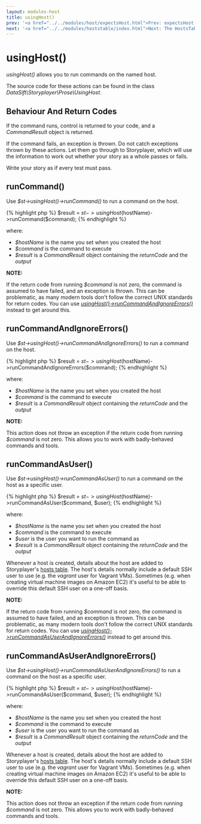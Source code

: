 ```yaml
---
layout: modules-host
title: usingHost()
prev: '<a href="../../modules/host/expectsHost.html">Prev: expectsHost()</a>'
next: '<a href="../../modules/hoststable/index.html">Next: The HostsTable Module</a>'
---
```


# usingHost()

_usingHost()_ allows you to run commands on the named host.

The source code for these actions can be found in the class _DataSift\Storyplayer\Prose\UsingHost_.

## Behaviour And Return Codes

If the command runs, control is returned to your code, and a _CommandResult_ object is returned.

If the command fails, an exception is thrown. Do not catch exceptions thrown by these actions. Let them go through to Storyplayer, which will use the information to work out whether your story as a whole passes or fails.

Write your story as if every test must pass.

## runCommand()

Use _$st->usingHost()->runCommand()_ to run a command on the host.

{% highlight php %}
$result = $st->usingHost($hostName)->runCommand($command);
{% endhighlight %}

where:

* _$hostName_ is the name you set when you created the host
* _$command_ is the command to execute
* _$result_ is a _CommandResult_ object containing the _returnCode_ and the _output_

__NOTE:__

If the return code from running _$command_ is not zero, the command is assumed to have failed, and an exception is thrown.  This can be problematic, as many modern tools don't follow the correct UNIX standards for return codes.  You can use _[usingHost()->runCommandAndIgnoreErrors()](#runcommandandignoreerrors)_ instead to get around this.

## runCommandAndIgnoreErrors()

Use _$st->usingHost()->runCommandAndIgnoreErrors()_ to run a command on the host.

{% highlight php %}
$result = $st->usingHost($hostName)->runCommandAndIgnoreErrors($command);
{% endhighlight %}

where:

* _$hostName_ is the name you set when you created the host
* _$command_ is the command to execute
* _$result_ is a _CommandResult_ object containing the _returnCode_ and the _output_

__NOTE:__

This action does not throw an exception if the return code from running _$command_ is not zero.  This allows you to work with badly-behaved commands and tools.

## runCommandAsUser()

Use _$st->usingHost()->runCommandAsUser()_ to run a command on the host as a specific user.

{% highlight php %}
$result = $st->usingHost($hostName)->runCommandAsUser($command, $user);
{% endhighlight %}

where:

* _$hostName_ is the name you set when you created the host
* _$command_ is the command to execute
* _$user_ is the user you want to run the command as
* _$result_ is a _CommandResult_ object containing the _returnCode_ and the _output_

Whenever a host is created, details about the host are added to Storyplayer's [hosts table](../hoststable/how-hosts-are-remembered.html). The host's details normally include a default SSH user to use (e.g. the _vagrant_ user for Vagrant VMs).  Sometimes (e.g. when creating virtual machine images on Amazon EC2) it's useful to be able to override this default SSH user on a one-off basis.

__NOTE:__

If the return code from running _$command_ is not zero, the command is assumed to have failed, and an exception is thrown.  This can be problematic, as many modern tools don't follow the correct UNIX standards for return codes.  You can use _[usingHost()->runCommandAsUserAndIgnoreErrors()](#runcommandasuserandignoreerrors)_ instead to get around this.

## runCommandAsUserAndIgnoreErrors()

Use _$st->usingHost()->runCommandAsUserAndIgnoreErrors()_ to run a command on the host as a specific user.

{% highlight php %}
$result = $st->usingHost($hostName)->runCommandAsUser($command, $user);
{% endhighlight %}

where:

* _$hostName_ is the name you set when you created the host
* _$command_ is the command to execute
* _$user_ is the user you want to run the command as
* _$result_ is a _CommandResult_ object containing the _returnCode_ and the _output_

Whenever a host is created, details about the host are added to Storyplayer's [hosts table](../hoststable/how-hosts-are-remembered.html). The host's details normally include a default SSH user to use (e.g. the _vagrant_ user for Vagrant VMs).  Sometimes (e.g. when creating virtual machine images on Amazon EC2) it's useful to be able to override this default SSH user on a one-off basis.

__NOTE:__

This action does not throw an exception if the return code from running _$command_ is not zero.  This allows you to work with badly-behaved commands and tools.